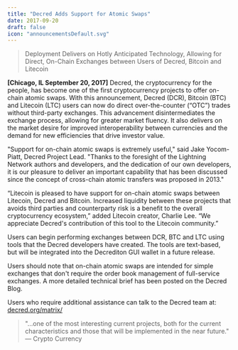 ```yaml
---
title: "Decred Adds Support for Atomic Swaps"
date: 2017-09-20
draft: false
icon: "announcementsDefault.svg"
---
```


> Deployment Delivers on Hotly Anticipated Technology, Allowing for Direct, On-Chain Exchanges between Users of Decred, Bitcoin and Litecoin

**[Chicago, IL September 20, 2017]** Decred, the cryptocurrency for the people, has become one of the first cryptocurrency projects to offer on-chain atomic swaps. With this announcement, Decred (DCR), Bitcoin (BTC) and Litecoin (LTC) users can now do direct over-the-counter (“OTC”) trades without third-party exchanges. This advancement disintermediates the exchange process, allowing for greater market fluency. It also delivers on the market desire for improved interoperability between currencies and the demand for new efficiencies that drive investor value.

"Support for on-chain atomic swaps is extremely useful," said Jake Yocom-Piatt, Decred Project Lead. "Thanks to the foresight of the Lightning Network authors and developers, and the dedication of our own developers, it is our pleasure to deliver an important capability that has been discussed since the concept of cross-chain atomic transfers was proposed in 2013."

“Litecoin is pleased to have support for on-chain atomic swaps between Litecoin, Decred and Bitcoin. Increased liquidity between these projects that avoids third parties and counterparty risk is a benefit to the overall cryptocurrency ecosystem,” added Litecoin creator, Charlie Lee. “We appreciate Decred's contribution of this tool to the Litecoin community.”

Users can begin performing exchanges between DCR, BTC and LTC using tools that the Decred developers have created. The tools are text-based, but will be integrated into the Decrediton GUI wallet in a future release.

Users should note that on-chain atomic swaps are intended for simple exchanges that don't require the order book management of full-service exchanges. A more detailed technical brief has been posted on the Decred Blog.

Users who require additional assistance can talk to the Decred team at: [decred.org/matrix/](https://decred.org/matrix/)

> "...one of the most interesting current projects, both for the current characteristics and those that will be implemented in the near future." — Crypto Currency
